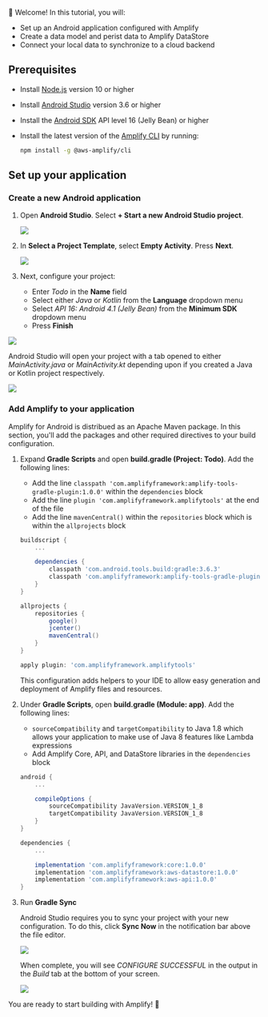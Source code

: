 
👋 Welcome! In this tutorial, you will:

- Set up an Android application configured with Amplify
- Create a data model and perist data to Amplify DataStore
- Connect your local data to synchronize to a cloud backend

## Prerequisites

- Install [Node.js](https://nodejs.org/en/) version 10 or higher
- Install [Android Studio](https://developer.android.com/studio/index.html#downloads) version 3.6 or higher
- Install the [Android SDK](https://developer.android.com/studio/releases/platforms) API level 16 (Jelly Bean) or higher
- Install the latest version of the [Amplify CLI](~/cli/cli.md) by running:

    ```bash
    npm install -g @aws-amplify/cli
    ```

## Set up your application

### Create a new Android application

1. Open **Android Studio**. Select **+ Start a new Android Studio project**.

    ![](~/images/lib/getting-started/android/set-up-android-studio-welcome.png)

1. In **Select a Project Template**, select **Empty Activity**. Press **Next**.

    ![](~/images/lib/getting-started/android/set-up-android-studio-select-project-template.png)

1. Next, configure your project:

    - Enter *Todo* in the **Name** field
    - Select either *Java* or *Kotlin* from the **Language** dropdown menu
    - Select *API 16: Android 4.1 (Jelly Bean)* from the **Minimum SDK** dropdown menu
    - Press **Finish**

  ![](~/images/lib/getting-started/android/set-up-android-studio-configure-your-project.png)

Android Studio will open your project with a tab opened to either *MainActivity.java* or *MainActivity.kt* depending upon if you created a Java or Kotlin project respectively.

![](~/images/lib/getting-started/android/set-up-android-studio-successful-setup.png)

### Add Amplify to your application

Amplify for Android is distribued as an Apache Maven package. In this section, you'll add the packages and other required directives to your build configuration.

1. Expand **Gradle Scripts** and open **build.gradle (Project: Todo)**. Add the following lines:

    - Add the line `classpath 'com.amplifyframework:amplify-tools-gradle-plugin:1.0.0'` within the `dependencies` block
    - Add the line  `plugin 'com.amplifyframework.amplifytools'` at the end of the file 
    - Add the line `mavenCentral()` within the `repositories` block which is within the `allprojects` block

    ```groovy
    buildscript {
        ...

        dependencies {
            classpath 'com.android.tools.build:gradle:3.6.3'
            classpath 'com.amplifyframework:amplify-tools-gradle-plugin:1.0.0'
        }
    }

    allprojects {
        repositories {
            google()
            jcenter()
            mavenCentral()
        }
    }

    apply plugin: 'com.amplifyframework.amplifytools'
    ```

    This configuration adds helpers to your IDE to allow easy generation and deployment of Amplify files and resources.

1. Under **Gradle Scripts**, open **build.gradle (Module: app)**. Add the following lines:

    - `sourceCompatibility` and `targetCompatibility` to Java 1.8 which allows your application to make use of Java 8 features like Lambda expressions
    - Add Amplify Core, API, and DataStore libraries in the `dependencies` block

    ```groovy
    android {
        ...

        compileOptions {
            sourceCompatibility JavaVersion.VERSION_1_8
            targetCompatibility JavaVersion.VERSION_1_8
        }
    }

    dependencies {
        ...

        implementation 'com.amplifyframework:core:1.0.0'
        implementation 'com.amplifyframework:aws-datastore:1.0.0'
        implementation 'com.amplifyframework:aws-api:1.0.0'
    }
    ```

1. Run **Gradle Sync**

    Android Studio requires you to sync your project with your new configuration. To do this, click **Sync Now** in the notification bar above the file editor.

    ![](~/images/lib/getting-started/android/set-up-android-studio-sync-gradle.png)

    When complete, you will see *CONFIGURE SUCCESSFUL* in the output in the *Build* tab at the bottom of your screen.
    
    ![](~/images/lib/getting-started/android/set-up-android-studio-configure-successful.png)
    
You are ready to start building with Amplify! 🎉